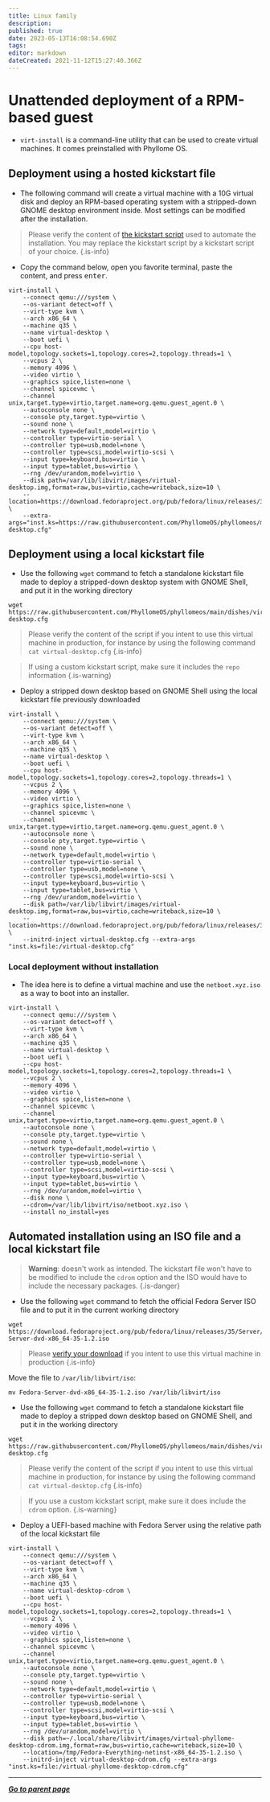 ```yaml
---
title: Linux family
description: 
published: true
date: 2023-05-13T16:08:54.690Z
tags: 
editor: markdown
dateCreated: 2021-11-12T15:27:40.366Z
---
```


# Unattended deployment of a RPM-based guest

* `virt-install` is a command-line utility that can be used to create virtual machines. It comes preinstalled with Phyllome OS. 

## Deployment using a hosted kickstart file

* The following command will create a virtual machine with a 10G virtual disk and deploy an RPM-based operating system with a stripped-down GNOME desktop environment inside. Most settings can be modified after the installation.

> Please verify the content of [the kickstart script](https://raw.githubusercontent.com/PhyllomeOS/phyllomeos/main/dishes/virtual-desktop.cfg) used to automate the installation. You may replace the kickstart script by a kickstart script of your choice.
{.is-info}

* Copy the command below, open you favorite terminal, paste the content, and press <kbd>enter</kbd>.  

```
virt-install \
    --connect qemu:///system \
    --os-variant detect=off \
    --virt-type kvm \
    --arch x86_64 \
    --machine q35 \
    --name virtual-desktop \
    --boot uefi \
    --cpu host-model,topology.sockets=1,topology.cores=2,topology.threads=1 \
    --vcpus 2 \
    --memory 4096 \
    --video virtio \
    --graphics spice,listen=none \
    --channel spicevmc \
    --channel unix,target.type=virtio,target.name=org.qemu.guest_agent.0 \
    --autoconsole none \
    --console pty,target.type=virtio \
    --sound none \
    --network type=default,model=virtio \
    --controller type=virtio-serial \
    --controller type=usb,model=none \
    --controller type=scsi,model=virtio-scsi \
    --input type=keyboard,bus=virtio \
    --input type=tablet,bus=virtio \
    --rng /dev/urandom,model=virtio \
    --disk path=/var/lib/libvirt/images/virtual-desktop.img,format=raw,bus=virtio,cache=writeback,size=10 \
    --location=https://download.fedoraproject.org/pub/fedora/linux/releases/38/Everything/x86_64/os/ \
    --extra-args="inst.ks=https://raw.githubusercontent.com/PhyllomeOS/phyllomeos/main/dishes/virtual-desktop.cfg"
```

## Deployment using a local kickstart file

* Use the following `wget` command to fetch a standalone kickstart file made to deploy a stripped-down desktop system with GNOME Shell, and put it in the working directory

```
wget https://raw.githubusercontent.com/PhyllomeOS/phyllomeos/main/dishes/virtual-desktop.cfg
```

> Please verify the content of the script if you intent to use this virtual machine in production, for instance by using the following command `cat virtual-desktop.cfg`
{.is-info}

> If using a custom kickstart script, make sure it includes the `repo` information
{.is-warning}

* Deploy a stripped down desktop based on GNOME Shell using the local kickstart file previously downloaded

```
virt-install \
    --connect qemu:///system \
    --os-variant detect=off \
    --virt-type kvm \
    --arch x86_64 \
    --machine q35 \
    --name virtual-desktop \
    --boot uefi \
    --cpu host-model,topology.sockets=1,topology.cores=2,topology.threads=1 \
    --vcpus 2 \
    --memory 4096 \
    --video virtio \
    --graphics spice,listen=none \
    --channel spicevmc \
    --channel unix,target.type=virtio,target.name=org.qemu.guest_agent.0 \
    --autoconsole none \
    --console pty,target.type=virtio \
    --sound none \
    --network type=default,model=virtio \
    --controller type=virtio-serial \
    --controller type=usb,model=none \
    --controller type=scsi,model=virtio-scsi \
    --input type=keyboard,bus=virtio \
    --input type=tablet,bus=virtio \
    --rng /dev/urandom,model=virtio \
    --disk path=/var/lib/libvirt/images/virtual-desktop.img,format=raw,bus=virtio,cache=writeback,size=10 \
    --location=https://download.fedoraproject.org/pub/fedora/linux/releases/35/Everything/x86_64/os/ \
    --initrd-inject virtual-desktop.cfg --extra-args "inst.ks=file:/virtual-desktop.cfg"
```

### Local deployment without installation

* The idea here is to define a virtual machine and use the `netboot.xyz.iso` as a way to boot into an installer. 

```
virt-install \
    --connect qemu:///system \
    --os-variant detect=off \
    --virt-type kvm \
    --arch x86_64 \
    --machine q35 \
    --name virtual-desktop \
    --boot uefi \
    --cpu host-model,topology.sockets=1,topology.cores=2,topology.threads=1 \
    --vcpus 2 \
    --memory 4096 \
    --video virtio \
    --graphics spice,listen=none \
    --channel spicevmc \
    --channel unix,target.type=virtio,target.name=org.qemu.guest_agent.0 \
    --autoconsole none \
    --console pty,target.type=virtio \
    --sound none \
    --network type=default,model=virtio \
    --controller type=virtio-serial \
    --controller type=usb,model=none \
    --controller type=scsi,model=virtio-scsi \
    --input type=keyboard,bus=virtio \
    --input type=tablet,bus=virtio \
    --rng /dev/urandom,model=virtio \
    --disk none \
    --cdrom=/var/lib/libvirt/iso/netboot.xyz.iso \
    --install no_install=yes
```


## Automated installation using an ISO file and a local kickstart file

> **Warning**: doesn't work as intended. The kickstart file won't have to be modified to include the `cdrom` option and the ISO would have to include the necessary packages. 
{.is-danger}


* Use the following `wget` command to fetch the official Fedora Server ISO file and to put it in the current working directory

```
wget https://download.fedoraproject.org/pub/fedora/linux/releases/35/Server/x86_64/iso/Fedora-Server-dvd-x86_64-35-1.2.iso
```
> Please [verify your download](https://getfedora.org/en/security/) if you intent to use this virtual machine in production
{.is-info}

Move the file to `/var/lib/libvirt/iso`:
```
mv Fedora-Server-dvd-x86_64-35-1.2.iso /var/lib/libvirt/iso
``` 
* Use the following `wget` command to fetch a standalone kickstart file made to deploy a stripped down desktop based on GNOME Shell, and put it in the working directory

```
wget https://raw.githubusercontent.com/PhyllomeOS/phyllomeos/main/dishes/virtual-desktop.cfg
```

> Please verify the content of the script if you intent to use this virtual machine in production, for instance by using the following command `cat virtual-desktop.cfg`
{.is-info}

> If you use a custom kickstart script, make sure it does include the `cdrom` option.
{.is-warning}

* Deploy a UEFI-based machine with Fedora Server using the relative path of the local kickstart file

```
virt-install \
    --connect qemu:///system \
    --os-variant detect=off \
    --virt-type kvm \
    --arch x86_64 \
    --machine q35 \
    --name virtual-desktop-cdrom \
    --boot uefi \
    --cpu host-model,topology.sockets=1,topology.cores=2,topology.threads=1 \
    --vcpus 2 \
    --memory 4096 \
    --video virtio \
    --graphics spice,listen=none \
    --channel spicevmc \
    --channel unix,target.type=virtio,target.name=org.qemu.guest_agent.0 \
    --autoconsole none \
    --console pty,target.type=virtio \
    --sound none \
    --network type=default,model=virtio \
    --controller type=virtio-serial \
    --controller type=usb,model=none \
    --controller type=scsi,model=virtio-scsi \
    --input type=keyboard,bus=virtio \
    --input type=tablet,bus=virtio \
    --rng /dev/urandom,model=virtio \
    --disk path=~/.local/share/libvirt/images/virtual-phyllome-desktop-cdrom.img,format=raw,bus=virtio,cache=writeback,size=10 \
    --location=/tmp/Fedora-Everything-netinst-x86_64-35-1.2.iso \
    --initrd-inject virtual-desktop-cdrom.cfg --extra-args "inst.ks=file:/virtual-phyllome-desktop-cdrom.cfg"
```

---

***[Go to parent page](/gofurther)***